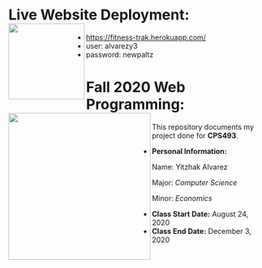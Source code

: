 # Live Website Deployment: <a href="https://fitness-trak.herokuapp.com/"><image align="left" width="150" height="150" src="https://github.com/yitzhakalvarez/FitnessTracker/blob/master/client/src/assets/weight.png"></a>
- https://fitness-trak.herokuapp.com/
- user: alvarezy3
- password: newpaltz


# Fall 2020 Web Programming: <a href="https://github.com/yitzhakalvarez/FitnessTracker"><img align="left" width="280" height="290" src="https://www.newpaltz.edu/media/identity/logos/newpaltzlogo.jpg"></a>

This repository documents my project done for **CPS493**.
- **Personal Information:**

Name: Yitzhak Alvarez

Major: *Computer Science*

Minor: *Economics*
- **Class Start Date:** August 24, 2020
- **Class End Date:** December 3, 2020
